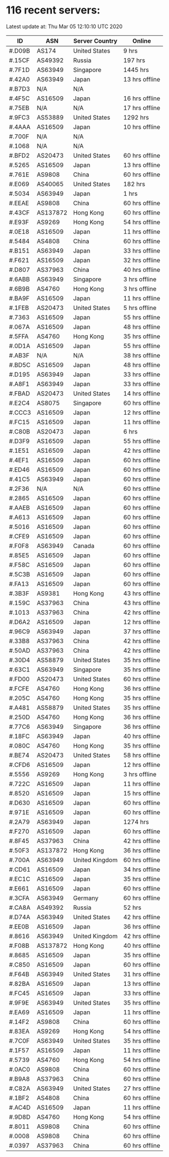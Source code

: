 # 116 recent servers:

Latest update at: Thu Mar 05 12:10:10 UTC 2020

| ID | ASN | Server Country | Online |
| -- | --- | -------------- | ------ |
| #.D09B | AS174 | United States | 9 hrs |
| #.15CF | AS49392 | Russia | 197 hrs |
| #.7F1D | AS63949 | Singapore | 1445 hrs |
| #.42A0 | AS63949 | Japan | 13 hrs offline |
| #.B7D3 | N/A | N/A | |
| #.4F5C | AS16509 | Japan | 16 hrs offline |
| #.75EB | N/A | N/A | 17 hrs offline |
| #.9FC3 | AS53889 | United States | 1292 hrs |
| #.4AAA | AS16509 | Japan | 10 hrs offline |
| #.700F | N/A | N/A | |
| #.1068 | N/A | N/A | |
| #.BFD2 | AS20473 | United States | 60 hrs offline |
| #.5265 | AS16509 | Japan | 13 hrs offline |
| #.761E | AS9808 | China | 60 hrs offline |
| #.E069 | AS40065 | United States | 182 hrs |
| #.5034 | AS63949 | Japan | 1 hrs |
| #.EEAE | AS9808 | China | 60 hrs offline |
| #.43CF | AS137872 | Hong Kong | 60 hrs offline |
| #.E93F | AS9269 | Hong Kong | 54 hrs offline |
| #.0E18 | AS16509 | Japan | 11 hrs offline |
| #.5484 | AS4808 | China | 60 hrs offline |
| #.B151 | AS63949 | Japan | 33 hrs offline |
| #.F621 | AS16509 | Japan | 32 hrs offline |
| #.D807 | AS37963 | China | 40 hrs offline |
| #.6ABB | AS63949 | Singapore | 3 hrs offline |
| #.6B9B | AS4760 | Hong Kong | 3 hrs offline |
| #.BA9F | AS16509 | Japan | 11 hrs offline |
| #.1FEB | AS20473 | United States | 5 hrs offline |
| #.7363 | AS16509 | Japan | 55 hrs offline |
| #.067A | AS16509 | Japan | 48 hrs offline |
| #.5FFA | AS4760 | Hong Kong | 35 hrs offline |
| #.0D1A | AS16509 | Japan | 55 hrs offline |
| #.AB3F | N/A | N/A | 38 hrs offline |
| #.BD5C | AS16509 | Japan | 48 hrs offline |
| #.D195 | AS63949 | Japan | 33 hrs offline |
| #.A8F1 | AS63949 | Japan | 33 hrs offline |
| #.FBAD | AS20473 | United States | 14 hrs offline |
| #.E2C4 | AS8075 | Singapore | 60 hrs offline |
| #.CCC3 | AS16509 | Japan | 12 hrs offline |
| #.FC15 | AS16509 | Japan | 11 hrs offline |
| #.C80B | AS20473 | Japan | 6 hrs |
| #.D3F9 | AS16509 | Japan | 55 hrs offline |
| #.1E51 | AS16509 | Japan | 42 hrs offline |
| #.4EF1 | AS16509 | Japan | 60 hrs offline |
| #.ED46 | AS16509 | Japan | 60 hrs offline |
| #.41C5 | AS63949 | Japan | 60 hrs offline |
| #.2F36 | N/A | N/A | 60 hrs offline |
| #.2865 | AS16509 | Japan | 60 hrs offline |
| #.AAEB | AS16509 | Japan | 60 hrs offline |
| #.A613 | AS16509 | Japan | 60 hrs offline |
| #.5016 | AS16509 | Japan | 60 hrs offline |
| #.CFE9 | AS16509 | Japan | 60 hrs offline |
| #.F0F8 | AS63949 | Canada | 60 hrs offline |
| #.85E5 | AS16509 | Japan | 60 hrs offline |
| #.F58C | AS16509 | Japan | 60 hrs offline |
| #.5C3B | AS16509 | Japan | 60 hrs offline |
| #.FA13 | AS16509 | Japan | 60 hrs offline |
| #.3B3F | AS9381 | Hong Kong | 43 hrs offline |
| #.159C | AS37963 | China | 43 hrs offline |
| #.1013 | AS37963 | China | 42 hrs offline |
| #.D6A2 | AS16509 | Japan | 12 hrs offline |
| #.96C9 | AS63949 | Japan | 37 hrs offline |
| #.33B8 | AS37963 | China | 42 hrs offline |
| #.50AD | AS37963 | China | 42 hrs offline |
| #.30D4 | AS58879 | United States | 35 hrs offline |
| #.63C1 | AS63949 | Singapore | 35 hrs offline |
| #.FD00 | AS20473 | United States | 60 hrs offline |
| #.FCFE | AS4760 | Hong Kong | 36 hrs offline |
| #.205C | AS4760 | Hong Kong | 35 hrs offline |
| #.A481 | AS58879 | United States | 35 hrs offline |
| #.250D | AS4760 | Hong Kong | 36 hrs offline |
| #.77C6 | AS63949 | Singapore | 36 hrs offline |
| #.18FC | AS63949 | Japan | 40 hrs offline |
| #.080C | AS4760 | Hong Kong | 35 hrs offline |
| #.BE74 | AS20473 | United States | 58 hrs offline |
| #.CFD6 | AS16509 | Japan | 12 hrs offline |
| #.5556 | AS9269 | Hong Kong | 3 hrs offline |
| #.722C | AS16509 | Japan | 11 hrs offline |
| #.8520 | AS16509 | Japan | 15 hrs offline |
| #.D630 | AS16509 | Japan | 60 hrs offline |
| #.971E | AS16509 | Japan | 60 hrs offline |
| #.2A79 | AS63949 | Japan | 1274 hrs |
| #.F270 | AS16509 | Japan | 60 hrs offline |
| #.8F45 | AS37963 | China | 42 hrs offline |
| #.50F3 | AS137872 | Hong Kong | 36 hrs offline |
| #.700A | AS63949 | United Kingdom | 60 hrs offline |
| #.CD61 | AS16509 | Japan | 34 hrs offline |
| #.EC1C | AS16509 | Japan | 35 hrs offline |
| #.E661 | AS16509 | Japan | 60 hrs offline |
| #.3CFA | AS63949 | Germany | 60 hrs offline |
| #.CA8A | AS49392 | Russia | 52 hrs |
| #.D74A | AS63949 | United States | 42 hrs offline |
| #.EE0B | AS16509 | Japan | 36 hrs offline |
| #.8616 | AS63949 | United Kingdom | 42 hrs offline |
| #.F08B | AS137872 | Hong Kong | 40 hrs offline |
| #.8685 | AS16509 | Japan | 35 hrs offline |
| #.C850 | AS16509 | Japan | 60 hrs offline |
| #.F64B | AS63949 | United States | 31 hrs offline |
| #.82BA | AS16509 | Japan | 13 hrs offline |
| #.FC45 | AS16509 | Japan | 33 hrs offline |
| #.9F9E | AS63949 | United States | 35 hrs offline |
| #.EA69 | AS16509 | Japan | 11 hrs offline |
| #.14F2 | AS9808 | China | 60 hrs offline |
| #.83EA | AS9269 | Hong Kong | 54 hrs offline |
| #.7C0F | AS63949 | United States | 35 hrs offline |
| #.1F57 | AS16509 | Japan | 11 hrs offline |
| #.5739 | AS4760 | Hong Kong | 54 hrs offline |
| #.0AC0 | AS9808 | China | 60 hrs offline |
| #.B9A8 | AS37963 | China | 60 hrs offline |
| #.C82A | AS63949 | United States | 27 hrs offline |
| #.1BF2 | AS4808 | China | 60 hrs offline |
| #.AC4D | AS16509 | Japan | 11 hrs offline |
| #.9D8D | AS4760 | Hong Kong | 54 hrs offline |
| #.8011 | AS9808 | China | 60 hrs offline |
| #.0008 | AS9808 | China | 60 hrs offline |
| #.0397 | AS37963 | China | 60 hrs offline |

